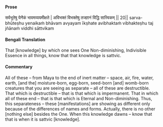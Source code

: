 #### Prose 

सर्वभूतेषु येनैकं भावमव्ययमीक्षते |
अविभक्तं विभक्तेषु तज्ज्ञानं विद्धि सात्त्विकम् || 20||
sarva-bhūteṣhu yenaikaṁ bhāvam avyayam īkṣhate
avibhaktaṁ vibhakteṣhu taj jñānaṁ viddhi sāttvikam

 #### Bengali Translation 

That [knowledge] by which one sees One Non-diminishing, Indivisible Essence in all things, know that that knowledge is sattvic.

 #### Commentary 

All of these – from Maya to the end of inert matter – space, air, fire, water, earth, [and the] moisture-born, egg-born, seed-born [and] womb-born creatures that you are seeing as separate – all of these are destructible. That which is destructible – that is that which is impermanent. That in which all of these end – that is that which is Eternal and Non-diminishing. Thus, this separateness – these [manifestations] are showing as different only because of the differences of names and forms. Actually, there is no other [nothing else] besides the One. When this knowledge dawns – know that that is when it is sattvic [knowledge].